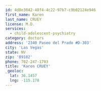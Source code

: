 ```yaml
---
id: 4d8e3042-48f4-4c22-97b7-c9b02124e946
first_name: Karen
last_name: CRUEY
license: M.D.
services:
  - child-adolescent-psychiatry
category: doctors
address: '2340 Paseo del Prado #D-303'
city: 'Las Vegas'
state: NV
zip: '89102'
phone: 702-247-1703
title: 'Karen CRUEY'
_geoloc:
  lat: 36.1457
  lng: -115.178
---
```

